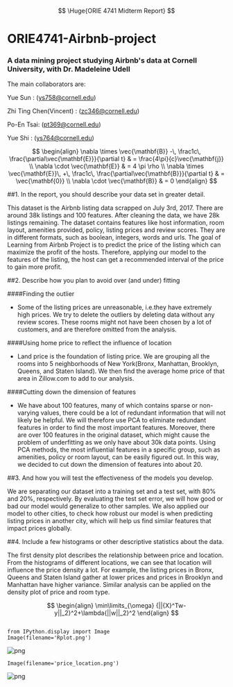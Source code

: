 
$$
\Huge{ORIE 4741 Midterm Report}
$$

# ORIE4741-Airbnb-project
### A data mining project studying Airbnb's data at Cornell University, with Dr. Madeleine Udell


The main collaborators are: 


  Yue Sun : (ys758@cornell.edu) 
  
  Zhi Ting Chen(Vincent) : (zc346@cornell.edu)
  
  Po-En Tsai: (pt369@cornell.edu)
  
  Yue Shi : (ys764@cornell.edu)
  


$$
\begin{align}
\nabla \times \vec{\mathbf{B}} -\, \frac1c\, \frac{\partial\vec{\mathbf{E}}}{\partial t} & = \frac{4\pi}{c}\vec{\mathbf{j}} \\
\nabla \cdot \vec{\mathbf{E}} & = 4 \pi \rho \\
\nabla \times \vec{\mathbf{E}}\, +\, \frac1c\, \frac{\partial\vec{\mathbf{B}}}{\partial t} & = \vec{\mathbf{0}} \\
\nabla \cdot \vec{\mathbf{B}} & = 0
\end{align}
$$

##1. In the report, you should describe your data set in greater detail.

<p>This dataset is the Airbnb listing data scrapped on July 3rd, 2017. There are around 38k listings and 100 features. After cleaning the data, we have 28k listings remaining. The dataset contains features like host information, room layout, amenities provided, policy, listing prices and review scores. They are in different formats, such as boolean, integers, words and urls.
The goal of Learning from Airbnb Project is to predict the price of the listing which can maximize the profit of the hosts. Therefore, applying our model to the features of the listing, the host can get a recommended interval of the price to gain more profit.</p>

##2. Describe how you plan to avoid over (and under) fitting

####Finding the outlier
* Some of the listing prices are unreasonable, i.e.they have extremely high prices. We try to delete the outliers by deleting data without any review scores. These rooms might not have been chosen by a lot of customers, and are therefore omitted from the analysis.

####Using home price to reflect the influence of location
* Land price is the foundation of listing price. We are grouping all the rooms into 5 neighborhoods of New York(Bronx, Manhattan, Brooklyn, Queens, and Staten Island). We then find the average home price of that area in Zillow.com to add to our analysis.

####Cutting down the dimension of features
* We have about 100 features, many of which contains sparse or non-varying values, there could be a lot of redundant information that will not likely be helpful. We will therefore use PCA to eliminate redundant features in order to find the most important features. Moreover, there are over 100 features in the original dataset, which might cause the problem of underfitting as we only have about 30k data points. Using PCA methods, the most influential features in a specific group, such as amenities, policy or room layout, can be easily figured out. In this way, we  decided to cut down the dimension of features into about 20.

##3. And how you will test the effectiveness of the models you develop.

We are separating our dataset into a training set and a test set, with 80% and 20%, respectively. By evaluating the test set error, we will how good or bad our model would generalize to other samples.
We also applied our model to other cities, to check how robust our model is when predicting listing prices in another city, which will help us find similar features that impact prices globally.

##4. Include a few histograms or other descriptive statistics about the data.

The first density plot describes the relationship between price and location. From the histograms of different locations, we can see that location will influence the price density a lot. For example, the listing prices in Bronx, Queens and Staten Island gather at lower prices and prices in Brooklyn and Manhattan have higher variance. 
Similar analysis can be applied on the density plot of price and room type.

$$
\begin{align}
\min\limits_{\omega} {||{X}^Tw-y||_2}^2+\lambda{||w||_2}^2
\end{align}
$$

![]()


    from IPython.display import Image
    Image(filename='Rplot.png')




![png](output_13_0.png)




    Image(filename='price_location.png')




![png](output_14_0.png)




    
